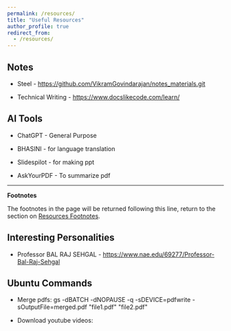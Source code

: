 ```yaml
---
permalink: /resources/
title: "Useful Resources"
author_profile: true
redirect_from: 
  - /resources/
---
```


## Notes

 - Steel - https://github.com/VikramGovindarajan/notes_materials.git
 
 - Technical Writing - https://www.docslikecode.com/learn/

## AI Tools

 - ChatGPT - General Purpose
 
 - BHASINI - for language translation
 
 - Slidespilot - for making ppt
 
 - AskYourPDF - To summarize pdf

***
**Footnotes**

The footnotes in the page will be returned following this line, return to the section on <a href="#footnotes">Resources Footnotes</a>.

## Interesting Personalities

 - Professor BAL RAJ SEHGAL - https://www.nae.edu/69277/Professor-Bal-Raj-Sehgal


## Ubuntu Commands

 - Merge pdfs: gs -dBATCH -dNOPAUSE -q -sDEVICE=pdfwrite -sOutputFile=merged.pdf "file1.pdf" "file2.pdf"
 
 - Download youtube videos: 

